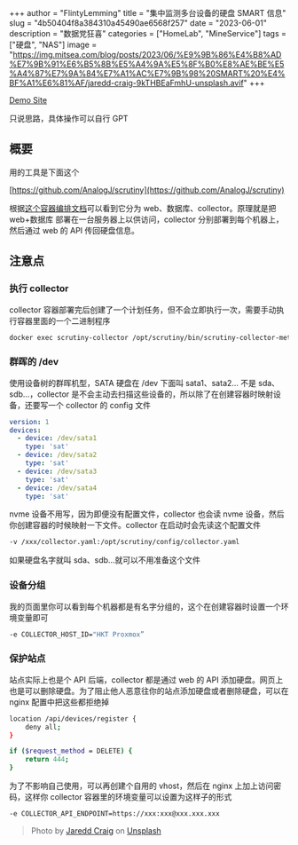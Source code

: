 +++
author = "FlintyLemming"
title = "集中监测多台设备的硬盘 SMART 信息"
slug = "4b50404f8a384310a45490ae6568f257"
date = "2023-06-01"
description = "数据党狂喜"
categories = ["HomeLab", "MineService"]
tags = ["硬盘", "NAS"]
image = "https://img.mitsea.com/blog/posts/2023/06/%E9%9B%86%E4%B8%AD%E7%9B%91%E6%B5%8B%E5%A4%9A%E5%8F%B0%E8%AE%BE%E5%A4%87%E7%9A%84%E7%A1%AC%E7%9B%98%20SMART%20%E4%BF%A1%E6%81%AF/jaredd-craig-9kTHBEaFmhU-unsplash.avif"
+++

[Demo Site](https://disks.mitsea.com/web/dashboard)

只说思路，具体操作可以自行 GPT

## 概要

用的工具是下面这个

[https://github.com/AnalogJ/scrutiny](https://github.com/AnalogJ/scrutiny)

根据[这个容器编排文档](https://github.com/AnalogJ/scrutiny/blob/master/docker/example.hubspoke.docker-compose.yml)可以看到它分为 web、数据库、collector。原理就是把 web+数据库 部署在一台服务器上以供访问，collector 分别部署到每个机器上，然后通过 web 的 API 传回硬盘信息。

## 注意点

### 执行 collector

collector 容器部署完后创建了一个计划任务，但不会立即执行一次，需要手动执行容器里面的一个二进制程序

```bash
docker exec scrutiny-collector /opt/scrutiny/bin/scrutiny-collector-metrics run
```

### 群晖的 /dev

使用设备树的群晖机型，SATA 硬盘在 /dev 下面叫 sata1、sata2… 不是 sda、sdb…，collector 是不会主动去扫描这些设备的，所以除了在创建容器时映射设备，还要写一个 collector 的 config 文件

```yaml
version: 1
devices:
  - device: /dev/sata1
    type: 'sat'
  - device: /dev/sata2
    type: 'sat'
  - device: /dev/sata3
    type: 'sat'
  - device: /dev/sata4
    type: 'sat'
```

nvme 设备不用写，因为即便没有配置文件，collector 也会读 nvme 设备，然后你创建容器的时候映射一下文件。collector 在启动时会先读这个配置文件

```bash
-v /xxx/collector.yaml:/opt/scrutiny/config/collector.yaml
```

如果硬盘名字就叫 sda、sdb…就可以不用准备这个文件

### 设备分组

我的页面里你可以看到每个机器都是有名字分组的，这个在创建容器时设置一个环境变量即可

```bash
-e COLLECTOR_HOST_ID="HKT Proxmox”
```

### 保护站点

站点实际上也是个 API 后端，collector 都是通过 web 的 API 添加硬盘。网页上也是可以删除硬盘。为了阻止他人恶意往你的站点添加硬盘或者删除硬盘，可以在 nginx 配置中把这些都拒绝掉

```bash
location /api/devices/register {
    deny all;
}

if ($request_method = DELETE) {
    return 444;
}
```

为了不影响自己使用，可以再创建个自用的 vhost，然后在 nginx 上加上访问密码，这样你 collector 容器里的环境变量可以设置为这样子的形式

```bash
-e COLLECTOR_API_ENDPOINT=https://xxx:xxx@xxx.xxx.xxx
```

> Photo by [Jaredd Craig](https://unsplash.com/@jareddc?utm_source=unsplash&utm_medium=referral&utm_content=creditCopyText) on [Unsplash](https://unsplash.com/?utm_source=unsplash&utm_medium=referral&utm_content=creditCopyText)
